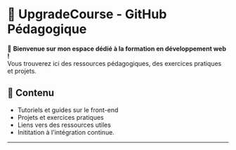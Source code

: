 # 🏫 UpgradeCourse - GitHub Pédagogique

📖 **Bienvenue sur mon espace dédié à la formation en développement web !**  
Vous trouverez ici des ressources pédagogiques, des exercices pratiques et projets.

## 📌 Contenu
-  Tutoriels et guides sur le front-end
-  Projets et exercices pratiques
-  Liens vers des ressources utiles
-  Inititation à l'intégration continue.


---



